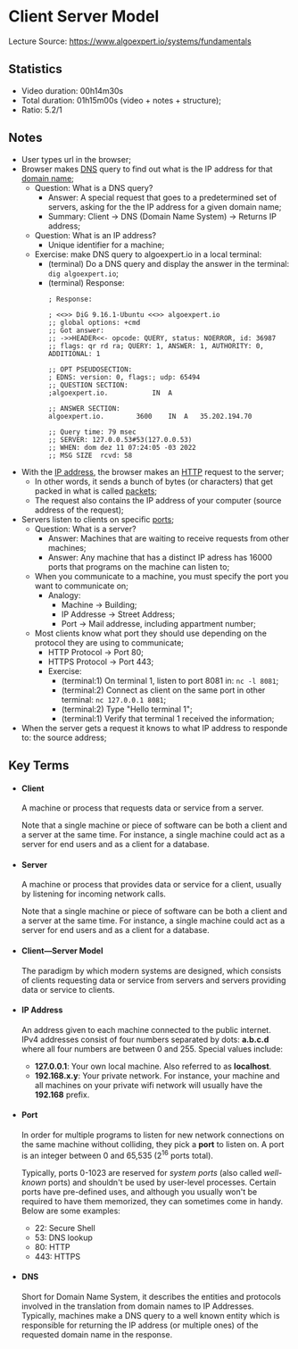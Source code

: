 # Client Server Model

Lecture Source: https://www.algoexpert.io/systems/fundamentals


## Statistics

- Video duration: 00h14m30s
- Total duration: 01h15m00s (video + notes + structure);
- Ratio: 5.2/1


## Notes

- User types url in the browser;
- Browser makes [DNS](https://en.wikipedia.org/wiki/Domain_Name_System) query to find out what is the IP address for that [domain name](https://en.wikipedia.org/wiki/Domain_name);
  - Question: What is a DNS query?
    - Answer: A special request that goes to a predetermined set of servers, asking for the the IP address for a given domain name;
    - Summary: Client -> DNS (Domain Name System) -> Returns IP address;
  - Question: What is an IP address?
    - Unique identifier for a machine;
  - Exercise: make DNS query to algoexpert.io in a local terminal:
    - (terminal) Do a DNS query and display the answer in the terminal: `dig algoexpert.io`;
    - (terminal) Response:
      ```
      ; Response:

      ; <<>> DiG 9.16.1-Ubuntu <<>> algoexpert.io
      ;; global options: +cmd
      ;; Got answer:
      ;; ->>HEADER<<- opcode: QUERY, status: NOERROR, id: 36987
      ;; flags: qr rd ra; QUERY: 1, ANSWER: 1, AUTHORITY: 0, ADDITIONAL: 1

      ;; OPT PSEUDOSECTION:
      ; EDNS: version: 0, flags:; udp: 65494
      ;; QUESTION SECTION:
      ;algoexpert.io.			IN	A

      ;; ANSWER SECTION:
      algoexpert.io.		3600	IN	A	35.202.194.70

      ;; Query time: 79 msec
      ;; SERVER: 127.0.0.53#53(127.0.0.53)
      ;; WHEN: dom dez 11 07:24:05 -03 2022
      ;; MSG SIZE  rcvd: 58
      ```
- With the [IP address](https://en.wikipedia.org/wiki/IP_address), the browser makes an [HTTP](https://en.wikipedia.org/wiki/Hypertext_Transfer_Protocol) request to the server;
  - In other words, it sends a bunch of bytes (or characters) that get packed in what is called [packets](https://en.wikipedia.org/wiki/Network_packet);
  - The request also contains the IP address of your computer (source address of the request);
- Servers listen to clients on specific [ports](https://en.wikipedia.org/wiki/Port_(computer_networking));
  - Question: What is a server?
    - Answer: Machines that are waiting to receive requests from other machines;
    - Answer: Any machine that has a distinct IP adress has 16000 ports that programs on the machine can listen to;
  - When you communicate to a machine, you must specify the port you want to communicate on;
    - Analogy: 
      - Machine -> Building;
      - IP Addresse -> Street Address;
      - Port -> Mail addresse, including appartment number;
  - Most clients know what port they should use depending on the protocol they are using to communicate;
    - HTTP Protocol -> Port 80;
    - HTTPS Protocol -> Port 443;
    - Exercise:
      - (terminal:1) On terminal 1, listen to port 8081 in: `nc -l 8081`;
      - (terminal:2) Connect as client on the same port in other terminal: `nc 127.0.0.1 8081`;
      - (terminal:2) Type "Hello terminal 1";
      - (terminal:1) Verify that terminal 1 received the information;
- When the server gets a request it knows to what IP address to responde to: the source address;

## Key Terms

<ul>
  <li>
    <h4>Client</h4>
    <div>
      <div>
        <p>A machine or process that requests data or service from a server.</p>
        <p>
          Note that a single machine or piece of software can be both a client
          and a server at the same time. For instance, a single machine could
          act as a server for end users and as a client for a database.
        </p>
      </div>
    </div>
  </li>
  <li>
    <h4>Server</h4>
    <div>
      <div>
        <p>
          A machine or process that provides data or service for a client,
          usually by listening for incoming network calls.
        </p>
        <p>
          Note that a single machine or piece of software can be both a client
          and a server at the same time. For instance, a single machine could
          act as a server for end users and as a client for a database.
        </p>
      </div>
    </div>
  </li>
  <li>
    <h4>Client—Server Model</h4>
    <div>
      <div>
        <p>
          The paradigm by which modern systems are designed, which consists of
          clients requesting data or service from servers and servers providing
          data or service to clients.
        </p>
      </div>
    </div>
  </li>
  <li>
    <h4>IP Address</h4>
    <div>
      <div>
        <p>
          An address given to each machine connected to the public internet.
          IPv4 addresses consist of four numbers separated by dots:
          <b>a.b.c.d</b> where all four numbers are between 0 and 255. Special
          values include:
        </p>
        <ul>
          <li>
            <b>127.0.0.1</b>: Your own local machine. Also referred to as
            <b>localhost</b>.
          </li>
          <li>
            <b>192.168.x.y</b>: Your private network. For instance, your machine
            and all machines on your private wifi network will usually have the
            <b>192.168</b> prefix.
          </li>
        </ul>
      </div>
    </div>
  </li>
  <li>
    <h4>Port</h4>
    <div>
      <div>
        <p>
          In order for multiple programs to listen for new network connections
          on the same machine without colliding, they pick a <b>port</b> to
          listen on. A port is an integer between 0 and 65,535 (2<sup>16</sup>
          ports total).
        </p>
        <p>
          Typically, ports 0-1023 are reserved for <i>system ports</i> (also
          called <i>well-known</i> ports) and shouldn't be used by user-level
          processes. Certain ports have pre-defined uses, and although you
          usually won't be required to have them memorized, they can sometimes
          come in handy. Below are some examples:
        </p>
        <ul>
          <li>22: Secure Shell</li>
          <li>53: DNS lookup</li>
          <li>80: HTTP</li>
          <li>443: HTTPS</li>
        </ul>
      </div>
    </div>
  </li>
  <li>
    <h4>DNS</h4>
    <div>
      <div>
        <p>
          Short for Domain Name System, it describes the entities and protocols
          involved in the translation from domain names to IP Addresses.
          Typically, machines make a DNS query to a well known entity which is
          responsible for returning the IP address (or multiple ones) of the
          requested domain name in the response.
        </p>
      </div>
    </div>
  </li>
</ul>
